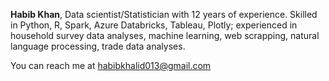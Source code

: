 **Habib Khan**, Data scientist/Statistician with 12 years of experience. Skilled in Python, R, Spark, Azure Databricks, Tableau, Plotly; experienced in household survey data analyses, machine learning, web scrapping, natural language processing, trade data analyses.

You can reach me at <habibkhalid013@gmail.com>
<!---
HabibRKhan/HabibRKhan is a ✨ special ✨ repository because its `README.md` (this file) appears on your GitHub profile.
You can click the Preview link to take a look at your changes.
--->
